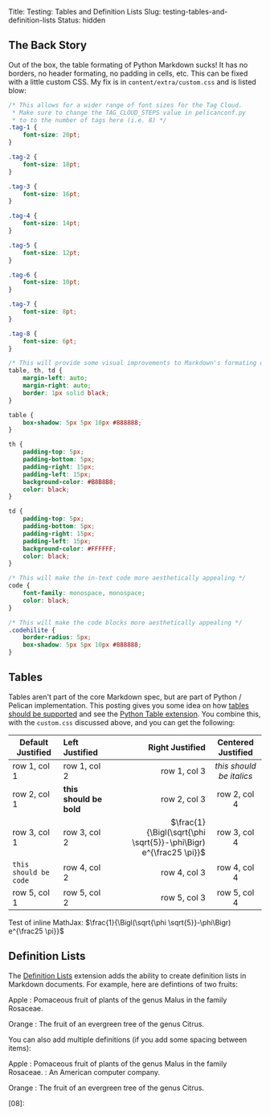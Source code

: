 Title: Testing: Tables and Definition Lists
Slug: testing-tables-and-definition-lists
Status: hidden

## The Back Story
Out of the box, the table formating of Python Markdown sucks!
It has no borders, no header formating, no padding in cells, etc.
This can be fixed with a little custom CSS.
My fix is in `content/extra/custom.css` and is listed blow:

```css
/* This allows for a wider range of font sizes for the Tag Cloud.
 * Make sure to change the TAG_CLOUD_STEPS value in pelicanconf.py
 * to to the number of tags here (i.e. 8) */
.tag-1 {
    font-size: 20pt;
}

.tag-2 {
    font-size: 18pt;
}

.tag-3 {
    font-size: 16pt;
}

.tag-4 {
    font-size: 14pt;
}

.tag-5 {
    font-size: 12pt;
}

.tag-6 {
    font-size: 10pt;
}

.tag-7 {
    font-size: 8pt;
}

.tag-8 {
    font-size: 6pt;
}

/* This will provide some visual improvements to Markdown's formating of tables */
table, th, td {
    margin-left: auto; 
    margin-right: auto;
    border: 1px solid black;
}

table {
    box-shadow: 5px 5px 10px #888888;
}

th {
    padding-top: 5px;
    padding-bottom: 5px;
    padding-right: 15px;
    padding-left: 15px;
    background-color: #B8B8B8;
    color: black;
}

td {
    padding-top: 5px;
    padding-bottom: 5px;
    padding-right: 15px;
    padding-left: 15px;
    background-color: #FFFFFF;
    color: black;
}

/* This will make the in-text code more aesthetically appealing */
code {
    font-family: monospace, monospace;
    color: black;
}

/* This will make the code blocks more aesthetically appealing */
.codehilite {
    border-radius: 5px;
    box-shadow: 5px 5px 10px #888888;
}
```

## Tables
Tables aren't part of the core Markdown spec, but are part of Python / Pelican
implementation.
This posting gives you some idea on how [tables should be supported][01]
and see the [Python Table extension][02].
You combine this, with the `custom.css` discussed above, and you can get the following:

| Default Justified | Left Justified | Right Justified | Centered Justified |
| ----------------- |:-------------- | ---------------:|:------------------:|
| row 1, col 1 | row 1, col 2     | row 1, col 3 | _this should be italics_   |
| row 2, col 1 | **this should be bold** | row 2, col 3 | row 2, col 4     |
| row 3, col 1 | row 3, col 2     | $\frac{1}{\Bigl(\sqrt{\phi \sqrt{5}}-\phi\Bigr) e^{\frac25 \pi}}$ | row 3, col 4     |
| `this should be code` | row 4, col 2     | row 4, col 3 | row 4, col 4     |
| row 5, col 1 | row 5, col 2     | row 5, col 3 | row 5, col 4     |o

Test of inline MathJax: $\frac{1}{\Bigl(\sqrt{\phi \sqrt{5}}-\phi\Bigr) e^{\frac25 \pi}}$

## Definition Lists
The [Definition Lists][03] extension adds the ability to create definition lists in Markdown documents.
For example, here are defintions of two fruits:
 
Apple
:   Pomaceous fruit of plants of the genus Malus in 
    the family Rosaceae.

Orange
:   The fruit of an evergreen tree of the genus Citrus.

You can also add multiple definitions (if you add some spacing between items):

Apple
:   Pomaceous fruit of plants of the genus Malus in 
    the family Rosaceae.
:   An American computer company.

Orange
:    The fruit of an evergreen tree of the genus Citrus.



[01]:http://stackoverflow.com/questions/16099153/table-not-render-when-use-redcarpet-in-jekyll-github-pages
[02]:http://pythonhosted.org//Markdown/extensions/tables.html
[03]:http://pythonhosted.org/Markdown/extensions/definition_lists.html
[04]:
[05]:
[06]:
[07]:
[08]:
